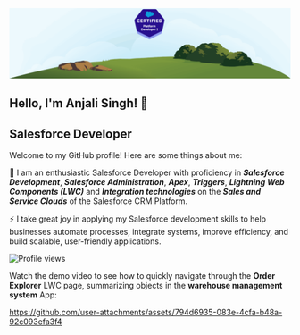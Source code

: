 ![Banner](https://github.com/AnjliS/Salesforce-Certificates/blob/main/LinkedIn%20banner%20salesforce.png)


## Hello, I'm Anjali Singh! 👋
## Salesforce Developer

Welcome to my GitHub profile! Here are some things about me:

🌟 I am an enthusiastic Salesforce Developer with proficiency in ***Salesforce Development***, ***Salesforce Administration***, ***Apex***, ***Triggers***, ***Lightning Web Components (LWC)*** and ***Integration technologies*** on the ***Sales and Service Clouds*** of the Salesforce CRM Platform.

⚡ I take great joy in applying my Salesforce development skills to help businesses automate processes, integrate systems, improve efficiency, and build scalable, user-friendly applications.


<!-- ### 🌟 About Me
- 🔭 I’m currently working on [Project XYZ](https://github.com/anjalisingh/project-xyz)
- 🌱 I’m currently learning JavaScript, Python, and Data Science
- 💬 
- 📫 How to reach me: [email@example.com](mailto:email@example.com)
- 😄   🔭 
-  Fun fact: I love hiking and photography
-->
![Profile views](https://gpvc.arturio.dev/AnjliS)

Watch the demo video to see how to quickly navigate through the **Order Explorer** LWC page, summarizing objects in the **warehouse management system** App:

https://github.com/user-attachments/assets/794d6935-083e-4cfa-b48a-92c093efa3f4
